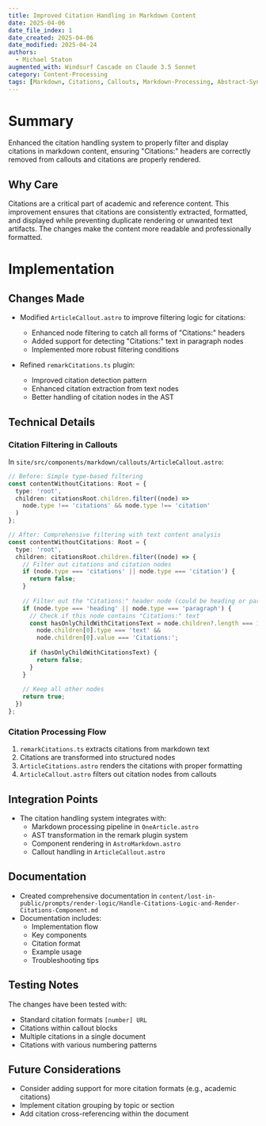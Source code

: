 ```yaml
---
title: Improved Citation Handling in Markdown Content
date: 2025-04-06
date_file_index: 1
date_created: 2025-04-06
date_modified: 2025-04-24
authors:
  - Michael Staton
augmented_with: Windsurf Cascade on Claude 3.5 Sonnet
category: Content-Processing
tags: [Markdown, Citations, Callouts, Markdown-Processing, Abstract-Syntax-Trees]
---
```


# Summary
Enhanced the citation handling system to properly filter and display citations in markdown content, ensuring "Citations:" headers are correctly removed from callouts and citations are properly rendered.

## Why Care
Citations are a critical part of academic and reference content. This improvement ensures that citations are consistently extracted, formatted, and displayed while preventing duplicate rendering or unwanted text artifacts. The changes make the content more readable and professionally formatted.

# Implementation

## Changes Made
- Modified `ArticleCallout.astro` to improve filtering logic for citations:
  - Enhanced node filtering to catch all forms of "Citations:" headers
  - Added support for detecting "Citations:" text in paragraph nodes
  - Implemented more robust filtering conditions

- Refined `remarkCitations.ts` plugin:
  - Improved citation detection pattern
  - Enhanced citation extraction from text nodes
  - Better handling of citation nodes in the AST

## Technical Details

### Citation Filtering in Callouts
In `site/src/components/markdown/callouts/ArticleCallout.astro`:
```typescript
// Before: Simple type-based filtering
const contentWithoutCitations: Root = {
  type: 'root',
  children: citationsRoot.children.filter((node) => 
    node.type !== 'citations' && node.type !== 'citation'
  )
};

// After: Comprehensive filtering with text content analysis
const contentWithoutCitations: Root = {
  type: 'root',
  children: citationsRoot.children.filter((node) => {
    // Filter out citations and citation nodes
    if (node.type === 'citations' || node.type === 'citation') {
      return false;
    }
    
    // Filter out the "Citations:" header node (could be heading or paragraph)
    if (node.type === 'heading' || node.type === 'paragraph') {
      // Check if this node contains "Citations:" text
      const hasOnlyChildWithCitationsText = node.children?.length === 1 && 
        node.children[0].type === 'text' && 
        node.children[0].value === 'Citations:';
      
      if (hasOnlyChildWithCitationsText) {
        return false;
      }
    }
    
    // Keep all other nodes
    return true;
  })
};
```

### Citation Processing Flow
1. `remarkCitations.ts` extracts citations from markdown text
2. Citations are transformed into structured nodes
3. `ArticleCitations.astro` renders the citations with proper formatting
4. `ArticleCallout.astro` filters out citation nodes from callouts

## Integration Points
- The citation handling system integrates with:
  - Markdown processing pipeline in `OneArticle.astro`
  - AST transformation in the remark plugin system
  - Component rendering in `AstroMarkdown.astro`
  - Callout handling in `ArticleCallout.astro`

## Documentation
- Created comprehensive documentation in `content/lost-in-public/prompts/render-logic/Handle-Citations-Logic-and-Render-Citations-Component.md`
- Documentation includes:
  - Implementation flow
  - Key components
  - Citation format
  - Example usage
  - Troubleshooting tips

## Testing Notes
The changes have been tested with:
- Standard citation formats `[number] URL`
- Citations within callout blocks
- Multiple citations in a single document
- Citations with various numbering patterns

## Future Considerations
- Consider adding support for more citation formats (e.g., academic citations)
- Implement citation grouping by topic or section
- Add citation cross-referencing within the document
